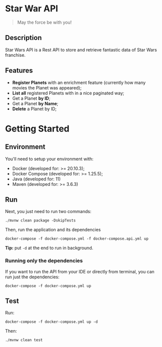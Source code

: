 # Star War API

> May the force be with you!

## Description

Star Wars API is a Rest API to store and retrieve fantastic data of Star Wars franchise.

## Features

- **Register Planets** with an enrichment feature (currently how many movies the Planet was appeared);
- **List all** registered Planets with in a nice paginated way;
- Get a Planet **by ID**;
- Get a Planet **by Name**;
- **Delete** a Planet by ID;

# Getting Started

## Environment
You'll need to setup your environment with:
- Docker (developed for: >= 20.10.3);
- Docker Compose (developed for: >= 1.25.5);
- Java (developed for: 11)
- Maven (developed for: >= 3.6.3)

## Run
Next, you just need to run two commands:

```shell
./mvnw clean package -DskipTests
```
Then, run the application and its dependencies
```shell
docker-compose -f docker-compose.yml -f docker-compose.api.yml up
```
**Tip:** put `-d` at the end to run in background.

### Running only the dependencies
If you want to run the API from your IDE or directly from terminal, you can run just the dependencies:
```shell
docker-compose -f docker-compose.yml up
```

## Test
Run:
```shell
docker-compose -f docker-compose.yml up -d
```
Then:
```shell
./mvnw clean test
```
